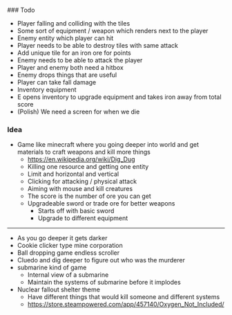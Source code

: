 ### Todo

* Player falling and colliding with the tiles 
* Some sort of equipment / weapon which renders next to the player
* Enemy entity which player can hit
* Player needs to be able to destroy tiles with same attack
* Add unique tile for an iron ore for points 
* Enemy needs to be able to attack the player
* Player and enemy both need a hitbox
* Enemy drops things that are useful
* Player can take fall damage
* Inventory equipment
* E opens inventory to upgrade equipment and takes iron away from total score
* (Polish) We need a screen for when we die

### Idea

* Game like minecraft where you going deeper into world and get materials to craft weapons and kill more things
    * https://en.wikipedia.org/wiki/Dig_Dug
    * Killing one resource and getting one entity
    * Limit and horizontal and vertical 
    * Clicking for attacking / physical attack
    * Aiming with mouse and kill creatures
    * The score is the number of ore you can get
    * Upgradeable sword or trade ore for better weapons
        * Starts off with basic sword
        * Upgrade to different equipment

-------------

* As you go deeper it gets darker
* Cookie clicker type mine corporation
* Ball dropping game endless scroller
* Cluedo and dig deeper to figure out who was the murderer
* submarine kind of game
    * Internal view of a submarine
    * Maintain the systems of submarine before it implodes
* Nuclear fallout shelter theme
    * Have different things that would kill someone and different systems
    * https://store.steampowered.com/app/457140/Oxygen_Not_Included/




